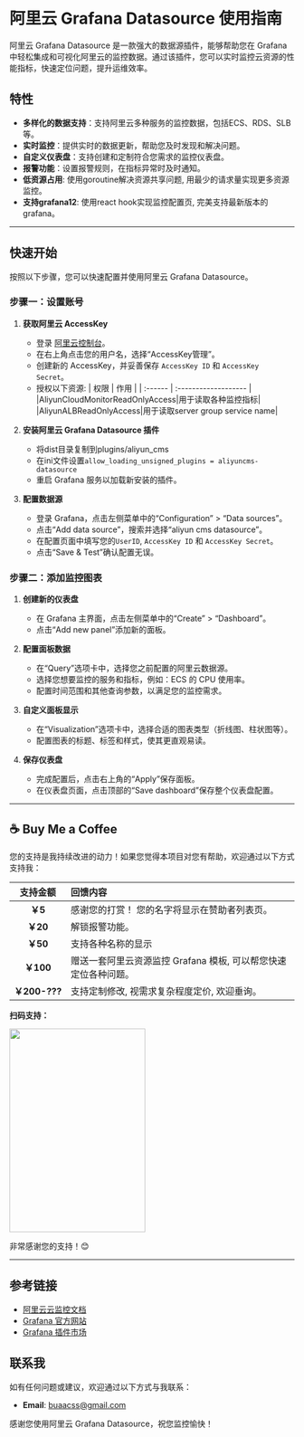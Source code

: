 # 阿里云 Grafana Datasource 使用指南

阿里云 Grafana Datasource 是一款强大的数据源插件，能够帮助您在 Grafana 中轻松集成和可视化阿里云的监控数据。通过该插件，您可以实时监控云资源的性能指标，快速定位问题，提升运维效率。

## 特性

- **多样化的数据支持**：支持阿里云多种服务的监控数据，包括ECS、RDS、SLB等。
- **实时监控**：提供实时的数据更新，帮助您及时发现和解决问题。
- **自定义仪表盘**：支持创建和定制符合您需求的监控仪表盘。
- **报警功能**：设置报警规则，在指标异常时及时通知。
- **低资源占用**: 使用goroutine解决资源共享问题, 用最少的请求量实现更多资源监控。
- **支持grafana12**: 使用react hook实现监控配置页, 完美支持最新版本的grafana。

---

## 快速开始

按照以下步骤，您可以快速配置并使用阿里云 Grafana Datasource。

### 步骤一：设置账号

1. **获取阿里云 AccessKey**
   - 登录 [阿里云控制台](https://home.console.aliyun.com/)。
   - 在右上角点击您的用户名，选择“AccessKey管理”。
   - 创建新的 AccessKey，并妥善保存 `AccessKey ID` 和 `AccessKey Secret`。
   - 授权以下资源:
     | 权限 | 作用             |
     | :------ | :------------------- |
     |AliyunCloudMonitorReadOnlyAccess|用于读取各种监控指标|
     |AliyunALBReadOnlyAccess|用于读取server group service name|

2. **安装阿里云 Grafana Datasource 插件**
   - 将dist目录复制到plugins/aliyun_cms
   - 在ini文件设置```allow_loading_unsigned_plugins = aliyuncms-datasource```
   - 重启 Grafana 服务以加载新安装的插件。

3. **配置数据源**
   - 登录 Grafana，点击左侧菜单中的“Configuration” > “Data sources”。
   - 点击“Add data source”，搜索并选择“aliyun cms datasource”。
   - 在配置页面中填写您的`UserID`, `AccessKey ID` 和 `AccessKey Secret`。
   - 点击“Save & Test”确认配置无误。

### 步骤二：添加监控图表

1. **创建新的仪表盘**
   - 在 Grafana 主界面，点击左侧菜单中的“Create” > “Dashboard”。
   - 点击“Add new panel”添加新的面板。

2. **配置面板数据**
   - 在“Query”选项卡中，选择您之前配置的阿里云数据源。
   - 选择您想要监控的服务和指标，例如：ECS 的 CPU 使用率。
   - 配置时间范围和其他查询参数，以满足您的监控需求。

3. **自定义面板显示**
   - 在“Visualization”选项卡中，选择合适的图表类型（折线图、柱状图等）。
   - 配置图表的标题、标签和样式，使其更直观易读。

4. **保存仪表盘**
   - 完成配置后，点击右上角的“Apply”保存面板。
   - 在仪表盘页面，点击顶部的“Save dashboard”保存整个仪表盘配置。

---

## ☕ Buy Me a Coffee

您的支持是我持续改进的动力！如果您觉得本项目对您有帮助，欢迎通过以下方式支持我：

| 支持金额 | 回馈内容             |
| :------: | :------------------- |
|  **￥5** | 感谢您的打赏！ 您的名字将显示在赞助者列表页。      |
| **￥20** | 解锁报警功能。  |
| **￥50** | 支持各种名称的显示   |
| **￥100**| 赠送一套阿里云资源监控 Grafana 模板, 可以帮您快速定位各种问题。 |
| **￥200-???**| 支持定制修改, 视需求复杂程度定价, 欢迎垂询。 |

**扫码支持：**

<img src="https://github.com/user-attachments/assets/d87a83af-9f5a-4574-afc5-aa99adfb16fe" alt="" width="240" height="360">


非常感谢您的支持！😊

---

## 参考链接

- [阿里云云监控文档](https://help.aliyun.com/product/28572.html)
- [Grafana 官方网站](https://grafana.com/)
- [Grafana 插件市场](https://grafana.com/grafana/plugins/)

## 联系我

如有任何问题或建议，欢迎通过以下方式与我联系：

- **Email**: buaacss@gmail.com

感谢您使用阿里云 Grafana Datasource，祝您监控愉快！
